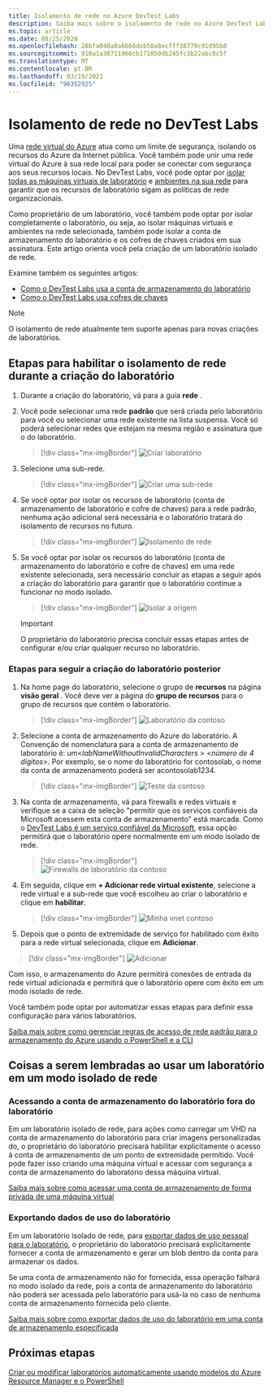 ```yaml
---
title: Isolamento de rede no Azure DevTest Labs
description: Saiba mais sobre o isolamento de rede no Azure DevTest Labs.
ms.topic: article
ms.date: 08/25/2020
ms.openlocfilehash: 28bfa048a8a6666deb58a8ecfff38779c91d95b8
ms.sourcegitcommit: 910a1a38711966cb171050db245fc3b22abc8c5f
ms.translationtype: MT
ms.contentlocale: pt-BR
ms.lasthandoff: 03/19/2021
ms.locfileid: "96352925"
---
```

# <a name="network-isolation-in-devtest-labs"></a>Isolamento de rede no DevTest Labs

Uma [rede virtual do Azure](../virtual-network/virtual-networks-overview.md) atua como um limite de segurança, isolando os recursos do Azure da Internet pública. Você também pode unir uma rede virtual do Azure à sua rede local para poder se conectar com segurança aos seus recursos locais. No DevTest Labs, você pode optar por [isolar todas as máquinas virtuais de laboratório](devtest-lab-configure-vnet.md) e [ambientes na sua rede](connect-environment-lab-virtual-network.md) para garantir que os recursos de laboratório sigam as políticas de rede organizacionais. 

Como proprietário de um laboratório, você também pode optar por isolar completamente o laboratório, ou seja, ao isolar máquinas virtuais e ambientes na rede selecionada, também pode isolar a conta de armazenamento do laboratório e os cofres de chaves criados em sua assinatura. Este artigo orienta você pela criação de um laboratório isolado de rede. 

Examine também os seguintes artigos:

- [Como o DevTest Labs usa a conta de armazenamento do laboratório](encrypt-storage.md)
- [Como o DevTest Labs usa cofres de chaves](devtest-lab-store-secrets-in-key-vault.md)
 
> [!NOTE]
> O isolamento de rede atualmente tem suporte apenas para novas criações de laboratórios.

## <a name="steps-to-enable-network-isolation-during-lab-creation"></a>Etapas para habilitar o isolamento de rede durante a criação do laboratório

1. Durante a criação do laboratório, vá para a guia **rede** .
1. Você pode selecionar uma rede **padrão** que será criada pelo laboratório para você ou selecionar uma rede existente na lista suspensa. Você só poderá selecionar redes que estejam na mesma região e assinatura que o do laboratório. 

    > [!div class="mx-imgBorder"]
    > ![Criar laboratório](./media/network-isolation/create-lab.png)
1. Selecione uma sub-rede.

    > [!div class="mx-imgBorder"]
    > ![Criar uma sub-rede](./media/network-isolation/create-lab-subnet.png)
1. Se você optar por isolar os recursos de laboratório (conta de armazenamento de laboratório e cofre de chaves) para a rede padrão, nenhuma ação adicional será necessária e o laboratório tratará do isolamento de recursos no futuro.
 
    > [!div class="mx-imgBorder"]
    > ![Isolamento de rede](./media/network-isolation/isolate-lab-resources.png)
1. Se você optar por isolar os recursos do laboratório (conta de armazenamento do laboratório e cofre de chaves) em uma rede existente selecionada, será necessário concluir as etapas a seguir após a criação do laboratório para garantir que o laboratório continue a funcionar no modo isolado. 
 
    > [!div class="mx-imgBorder"]
    > ![Isolar a origem](./media/network-isolation/isolate-my-vnet.png)

    > [!IMPORTANT]
    > O proprietário do laboratório precisa concluir essas etapas antes de configurar e/ou criar qualquer recurso no laboratório.

### <a name="steps-to-follow-post-lab-creation"></a>Etapas para seguir a criação do laboratório posterior

1. Na home page do laboratório, selecione o grupo de **recursos** na página **visão geral** . Você deve ver a página do **grupo de recursos** para o grupo de recursos que contém o laboratório. 
 
   > [!div class="mx-imgBorder"]
   > ![Laboratório da contoso](./media/network-isolation/contoso-lab.png)
1. Selecione a conta de armazenamento do Azure do laboratório. A Convenção de nomenclatura para a conta de armazenamento de laboratório é: um<*labNameWithoutInvalidCharacters* > *<número de 4 dígitos*>. Por exemplo, se o nome do laboratório for contosolab, o nome da conta de armazenamento poderá ser acontosolab1234.
 
   > [!div class="mx-imgBorder"]
   > ![Teste da contoso](./media/network-isolation/contoso-test.png)
1. Na conta de armazenamento, vá para firewalls e redes virtuais e verifique se a caixa de seleção "permitir que os serviços confiáveis da Microsoft acessem esta conta de armazenamento" está marcada. Como o [DevTest Labs é um serviço confiável da Microsoft](../storage/common/storage-network-security.md#trusted-microsoft-services), essa opção permitirá que o laboratório opere normalmente em um modo isolado de rede. 

   > [!div class="mx-imgBorder"]
   > ![Firewalls de laboratório da contoso](./media/network-isolation/contoso-lab-firewalls-vnets.png)
1. Em seguida, clique em **+ Adicionar rede virtual existente**, selecione a rede virtual e a sub-rede que você escolheu ao criar o laboratório e clique em **habilitar**. 

   > [!div class="mx-imgBorder"]
   > ![Minha vnet contoso](./media/network-isolation/contoso-lab-my-vnet.png)
5.  Depois que o ponto de extremidade de serviço for habilitado com êxito para a rede virtual selecionada, clique em **Adicionar**. 

   > [!div class="mx-imgBorder"]
   > ![Adicionar](./media/network-isolation/contoso-firewall-add.png)
 
Com isso, o armazenamento do Azure permitirá conexões de entrada da rede virtual adicionada e permitirá que o laboratório opere com êxito em um modo isolado de rede. 

Você também pode optar por automatizar essas etapas para definir essa configuração para vários laboratórios. 

[Saiba mais sobre como gerenciar regras de acesso de rede padrão para o armazenamento do Azure usando o PowerShell e a CLI](../storage/common/storage-network-security.md?toc=%2fazure%2fvirtual-network%2ftoc.json#powershell)

## <a name="things-to-remember-while-using-a-lab-in-a-network-isolated-mode"></a>Coisas a serem lembradas ao usar um laboratório em um modo isolado de rede

### <a name="accessing-labs-storage-account-outside-the-lab"></a>Acessando a conta de armazenamento do laboratório fora do laboratório 

Em um laboratório isolado de rede, para ações como carregar um VHD na conta de armazenamento do laboratório para criar imagens personalizadas do, o proprietário do laboratório precisará habilitar explicitamente o acesso à conta de armazenamento de um ponto de extremidade permitido. Você pode fazer isso criando uma máquina virtual e acessar com segurança a conta de armazenamento do laboratório dessa máquina virtual. 

[Saiba mais sobre como acessar uma conta de armazenamento de forma privada de uma máquina virtual](../private-link/tutorial-private-endpoint-storage-portal.md)

### <a name="exporting-usage-data-from-the-lab"></a>Exportando dados de uso do laboratório 

Em um laboratório isolado de rede, para [exportar dados de uso pessoal para o laboratório](personal-data-delete-export.md), o proprietário do laboratório precisará explicitamente fornecer a conta de armazenamento e gerar um blob dentro da conta para armazenar os dados. 

Se uma conta de armazenamento não for fornecida, essa operação falhará no modo isolado da rede, pois a conta de armazenamento do laboratório não poderá ser acessada pelo laboratório para usá-la no caso de nenhuma conta de armazenamento fornecida pelo cliente. 

[Saiba mais sobre como exportar dados de uso do laboratório em uma conta de armazenamento especificada](personal-data-delete-export.md#azure-powershell)

## <a name="next-steps"></a>Próximas etapas

[Criar ou modificar laboratórios automaticamente usando modelos do Azure Resource Manager e o PowerShell](devtest-lab-use-arm-and-powershell-for-lab-resources.md)